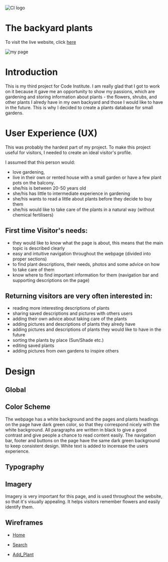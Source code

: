 ![CI logo](https://codeinstitute.s3.amazonaws.com/fullstack/ci_logo_small.png)

# The backyard plants

To visit the live website, click [here]( https://..........herokuapp.com)

![my page](https://madatoo.github.io/backyard-plants/static/img/..................)

# Introduction

This is my third project for Code Institute. I am really glad that I got to work on it because it gave me an opportunity to show my passions, which are gardening and storing information about plants - the flowers, shrubs, and other plants I alredy have in my own backyard and those I would like to have in the future. This is why I decided to create a plants database for small gardens.

# User Experience (UX)

This was probably the hardest part of my project. To make this project useful for visitors, I needed to create an ideal visitor's profile.

I assumed that this person would:

 - love gardening,
 - live in their own or rented house with a small garden or have a few plant pots on the balcony.
 - she/his is between 20-50 years old
 - she/his has little to intermediate experience in gardening
 - she/his wants to read a little about plants before they decide to buy them
 - she/his would like to take care of the plants in a natural way (without chemical fertilisers)

## First time Visitor's needs:

- they would like to know what the page is about, this means that the main topic is described clearly 
- easy and intuitive navigation throughout the webpage (divided into proper sections)
- to find plant descriptions, their needs, photos and some advice on how to take care of them
- know where to find important information for them (navigation bar and supporting descriptions on the page) 


## Returning visitors are very often interested in:

- reading more interesting descriptions of plants
- sharing saved descriptions and pictures with others users
- adding their own advice about taking care of the plants
- adding pictures and descriptions of plants they alredy have
- adding pictures and descriptions of plants they would like to have in the future
- sorting the plants by place (Sun/Shade etc.)
- editing saved plants
- adding pictures from own gardens to inspire others  

# Design

## Global 

## Color Scheme

The webpage has a white background and the pages and plants headings on the page have dark green color, so that they correspond nicely with the white background. All paragraphs are written in black to give a good contrast and give people a chance to read content easily. The navigation bar, footer and buttons on the page have the same dark green background to keep consistent design. White text is added to incerease the users experience. 


## Typography

## Imagery

Imagery is very important for this page, and is used throughout the website, so that it's visually appealing. It helps visitors remember flowers and easily identify them.

## Wireframes

- [Home](https://madatoo.github.io/backyard-plants-ms3/static/wireframes/Home.png)

- [Search](https://madatoo.github.io/backyard-plants-ms3/static/wireframes/Search.png)

- [Add_Plant](https://madatoo.github.io/backyard-plants-ms3/static/wireframes/Add_Plant.png)

